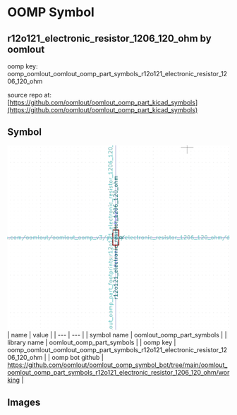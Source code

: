 # OOMP Symbol  
## r12o121_electronic_resistor_1206_120_ohm  by oomlout  
  
oomp key: oomp_oomlout_oomlout_oomp_part_symbols_r12o121_electronic_resistor_1206_120_ohm  
  
source repo at: [https://github.com/oomlout/oomlout_oomp_part_kicad_symbols](https://github.com/oomlout/oomlout_oomp_part_kicad_symbols)  
## Symbol  
  
[![working.png](working_600.png)](working.png)  
| name | value | 
| --- | --- | 
| symbol name | oomlout_oomp_part_symbols | 
| library name | oomlout_oomp_part_symbols | 
| oomp key | oomp_oomlout_oomlout_oomp_part_symbols_r12o121_electronic_resistor_1206_120_ohm | 
| oomp bot github | https://github.com/oomlout/oomlout_oomp_symbol_bot/tree/main/oomlout_oomlout_oomp_part_symbols_r12o121_electronic_resistor_1206_120_ohm/working | 
## Images  
